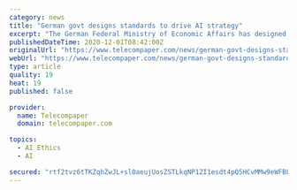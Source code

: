 ```yaml
---
category: news
title: "German govt designs standards to drive AI strategy"
excerpt: "The German Federal Ministry of Economic Affairs has designed a roadmap for norms and standards in Artificial Intelligence together with the German Institute for Standardisation (DIN) and the Commission for Electrical,"
publishedDateTime: 2020-12-01T08:42:00Z
originalUrl: "https://www.telecompaper.com/news/german-govt-designs-standards-to-drive-ai-strategy--1363906"
webUrl: "https://www.telecompaper.com/news/german-govt-designs-standards-to-drive-ai-strategy--1363906"
type: article
quality: 19
heat: 19
published: false

provider:
  name: Telecompaper
  domain: telecompaper.com

topics:
  - AI Ethics
  - AI

secured: "rtf2tvz6tTKZqhZwJL+slOaeujUosZSTLkqNP1ZI1esdt4pQ5HCvMMw9eWFBLyN+Vtj2xvtwwQ5YM3Vux1aE6+dYaG1kCF9ZZvAp1XZVWJw0Y123GogwLAlOV5E7hSlo4KmcrLtGSvRFhoDA2TDUk0TXqTiS6LoEA67raXIbNI81Nh4WcHCr4PXMiGPML3I2ZKNyuPgG26wD2fLzK2IJCT/MKVyXMQL74yiv1X8G17EgA6o1yE3GXhpNOF4IA2hIGCAGbmyt5Y/EnsgTf3A64sEhOkzLQZtzmUx/l+8v007U3CnZAuU7ujBl6VRifTKL3kSZoT3plNQR36fcK9FOVNIJqZuu48g5O8e3kvoz/x4=;GlqlITZNzXG4Aeep60/U+g=="
---
```


